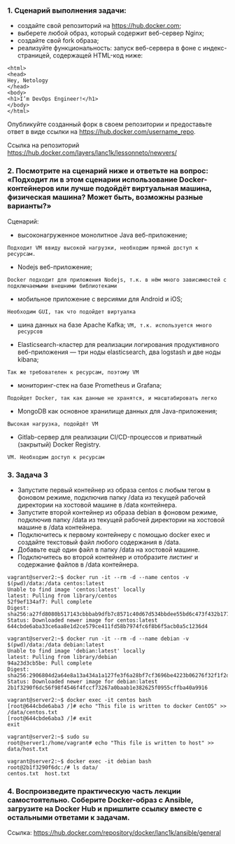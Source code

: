 ### 1. Сценарий выполнения задачи:

- создайте свой репозиторий на https://hub.docker.com;
- выберете любой образ, который содержит веб-сервер Nginx;
- создайте свой fork образа;
- реализуйте функциональность:
запуск веб-сервера в фоне с индекс-страницей, содержащей HTML-код ниже:
```
<html>
<head>
Hey, Netology
</head>
<body>
<h1>I’m DevOps Engineer!</h1>
</body>
</html>
```

Опубликуйте созданный форк в своем репозитории и предоставьте ответ в виде ссылки на https://hub.docker.com/username_repo.

Ссылка на репозиторий https://hub.docker.com/layers/lanc1k/lessonneto/newvers/

### 2. Посмотрите на сценарий ниже и ответьте на вопрос: «Подходит ли в этом сценарии использование Docker-контейнеров или лучше подойдёт виртуальная машина, физическая машина? Может быть, возможны разные варианты?»

Сценарий:

- высоконагруженное монолитное Java веб-приложение;

`Подходит VM ввиду высокой нагрузки, необходим прямой доступ к ресурсам.`

- Nodejs веб-приложение;

`Docker подходит для приложения Nodejs, т.к. в нём много зависимостей с подключаемыми внешними библиотеками`

- мобильное приложение c версиями для Android и iOS;

`Необходим GUI, так что подойдет виртуалка`

- шина данных на базе Apache Kafka;
`VM, т.к. используется много ресурсов`

- Elasticsearch-кластер для реализации логирования продуктивного веб-приложения — три ноды elasticsearch, два logstash и две ноды kibana;

`Так же требователен к ресурсам, поэтому VM`

- мониторинг-стек на базе Prometheus и Grafana;

`Подойдет Docker, так как данные не хранятся, и масштабировать легко`

- MongoDB как основное хранилище данных для Java-приложения;

`Высокая нагрузка, подойдёт VM`

- Gitlab-сервер для реализации CI/CD-процессов и приватный (закрытый) Docker Registry.

`VM. Необходим доступ к ресурсам`

### 3. Задача 3

- Запустите первый контейнер из образа centos c любым тегом в фоновом режиме, подключив папку /data из текущей рабочей директории на хостовой машине в /data контейнера.
- Запустите второй контейнер из образа debian в фоновом режиме, подключив папку /data из текущей рабочей директории на хостовой машине в /data контейнера.
- Подключитесь к первому контейнеру с помощью docker exec и создайте текстовый файл любого содержания в /data.
- Добавьте ещё один файл в папку /data на хостовой машине.
- Подключитесь во второй контейнер и отобразите листинг и содержание файлов в /data контейнера.

```
vagrant@server2:~$ docker run -it --rm -d --name centos -v $(pwd)/data:/data centos:latest
Unable to find image 'centos:latest' locally
latest: Pulling from library/centos
52f9ef134af7: Pull complete
Digest: sha256:a27fd8080b517143cbbbab9dfb7c8571c40d67d534bbdee55bd6c473f432b177
Status: Downloaded newer image for centos:latest
644cbde6aba33ce6aa8e1d2ce579ce411fd58b7974fc6f8b6f5acb0a5c1236d4

vagrant@server2:~$ docker run -it --rm -d --name debian -v $(pwd)/data:/data debian:latest
Unable to find image 'debian:latest' locally
latest: Pulling from library/debian
94a23d3cb5be: Pull complete
Digest: sha256:2906804d2a64e8a13a434a1a127fe3f6a28bf7cf3696be4223b06276f32f1f2d
Status: Downloaded newer image for debian:latest
2b1f3290f6dc56f98f4546f4fccf73267a0baab1e382625f0955cffba40a9916
```
```
vagrant@server2:~$ docker exec -it centos bash
[root@644cbde6aba3 /]# echo "This file is written to docker CentOS" >> /data/centos.txt
[root@644cbde6aba3 /]# exit
exit
```
```
vagrant@server2:~$ sudo su
root@server1:/home/vagrant# echo "This file is written to host" >> data/host.txt
```
```
vagrant@server2:~$ docker exec -it debian bash
root@2b1f3290f6dc:/# ls data/
centos.txt  host.txt
```

### 4. Воспроизведите практическую часть лекции самостоятельно. Соберите Docker-образ с Ansible, загрузите на Docker Hub и пришлите ссылку вместе с остальными ответами к задачам.

Ссылка: https://hub.docker.com/repository/docker/lanc1k/ansible/general
